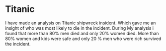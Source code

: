 # Titanic
I have made an analysis on Titanic shipwreck insident.
Which gave me an insight of who was most likely to die in the incident.
During My analysis i found that more than 80% men died and only 20% women died.
More than 80% women and kids were safe and only 20 % men who were rich survived the incident.
